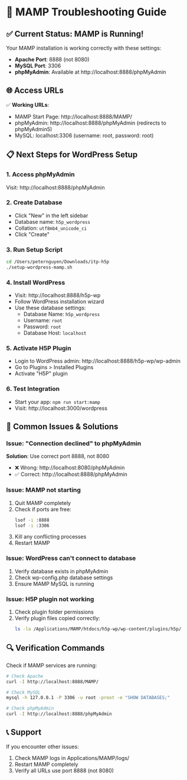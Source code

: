 # 🔧 MAMP Troubleshooting Guide

## ✅ Current Status: MAMP is Running!

Your MAMP installation is working correctly with these settings:
- **Apache Port**: 8888 (not 8080)
- **MySQL Port**: 3306
- **phpMyAdmin**: Available at http://localhost:8888/phpMyAdmin

## 🌐 Access URLs

✅ **Working URLs**:
- MAMP Start Page: http://localhost:8888/MAMP/
- phpMyAdmin: http://localhost:8888/phpMyAdmin (redirects to phpMyAdmin5)
- MySQL: localhost:3306 (username: root, password: root)

## 📋 Next Steps for WordPress Setup

### 1. Access phpMyAdmin
Visit: http://localhost:8888/phpMyAdmin

### 2. Create Database
- Click "New" in the left sidebar
- Database name: `h5p_wordpress`
- Collation: `utf8mb4_unicode_ci`
- Click "Create"

### 3. Run Setup Script
```bash
cd /Users/peternguyen/Downloads/itp-h5p
./setup-wordpress-mamp.sh
```

### 4. Install WordPress
- Visit: http://localhost:8888/h5p-wp
- Follow WordPress installation wizard
- Use these database settings:
  - Database Name: `h5p_wordpress`
  - Username: `root`
  - Password: `root`
  - Database Host: `localhost`

### 5. Activate H5P Plugin
- Login to WordPress admin: http://localhost:8888/h5p-wp/wp-admin
- Go to Plugins > Installed Plugins
- Activate "H5P" plugin

### 6. Test Integration
- Start your app: `npm run start:mamp`
- Visit: http://localhost:3000/wordpress

## 🚨 Common Issues & Solutions

### Issue: "Connection declined" to phpMyAdmin
**Solution**: Use correct port 8888, not 8080
- ❌ Wrong: http://localhost:8080/phpMyAdmin
- ✅ Correct: http://localhost:8888/phpMyAdmin

### Issue: MAMP not starting
1. Quit MAMP completely
2. Check if ports are free:
   ```bash
   lsof -i :8888
   lsof -i :3306
   ```
3. Kill any conflicting processes
4. Restart MAMP

### Issue: WordPress can't connect to database
1. Verify database exists in phpMyAdmin
2. Check wp-config.php database settings
3. Ensure MAMP MySQL is running

### Issue: H5P plugin not working
1. Check plugin folder permissions
2. Verify plugin files copied correctly:
   ```bash
   ls -la /Applications/MAMP/htdocs/h5p-wp/wp-content/plugins/h5p/
   ```

## 🔍 Verification Commands

Check if MAMP services are running:
```bash
# Check Apache
curl -I http://localhost:8888/MAMP/

# Check MySQL
mysql -h 127.0.0.1 -P 3306 -u root -proot -e "SHOW DATABASES;"

# Check phpMyAdmin
curl -I http://localhost:8888/phpMyAdmin
```

## 📞 Support

If you encounter other issues:
1. Check MAMP logs in Applications/MAMP/logs/
2. Restart MAMP completely
3. Verify all URLs use port 8888 (not 8080)
